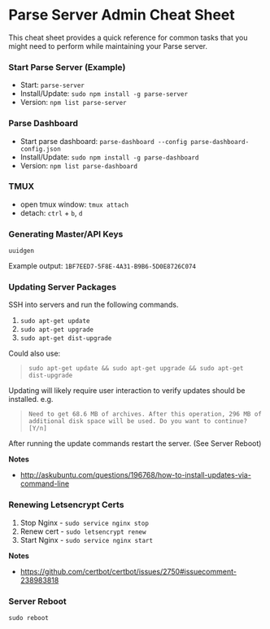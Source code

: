 # Parse Server Admin Cheat Sheet
This cheat sheet provides a quick reference for common tasks that you might need to perform while maintaining your Parse server.

### Start Parse Server (Example)
- Start: `parse-server`
- Install/Update: `sudo npm install -g parse-server`
- Version: `npm list parse-server`

### Parse Dashboard
- Start parse dashboard: `parse-dashboard --config parse-dashboard-config.json`
- Install/Update: `sudo npm install -g parse-dashboard`
- Version: `npm list parse-dashboard`

### TMUX
- open tmux window: `tmux attach`
- detach: `ctrl` + `b`, `d`

### Generating Master/API Keys
`uuidgen`

Example output: `1BF7EED7-5F8E-4A31-B9B6-5D0E8726C074`

### Updating Server Packages
SSH into servers and run the following commands.

1. `sudo apt-get update`
2. `sudo apt-get upgrade`
3. `sudo apt-get dist-upgrade`

Could also use:

> `sudo apt-get update && sudo apt-get upgrade && sudo apt-get dist-upgrade`

Updating will likely require user interaction to verify updates should be installed. e.g.

> `Need to get 68.6 MB of archives.
After this operation, 296 MB of additional disk space will be used.
Do you want to continue? [Y/n]`

After running the update commands restart the server. (See Server Reboot)

**Notes**
- http://askubuntu.com/questions/196768/how-to-install-updates-via-command-line

### Renewing Letsencrypt Certs
1. Stop Nginx - `sudo service nginx stop`
2. Renew cert - `sudo letsencrypt renew`
3. Start Nginx - `sudo service nginx start`

**Notes**
- https://github.com/certbot/certbot/issues/2750#issuecomment-238983818

### Server Reboot
`sudo reboot`
